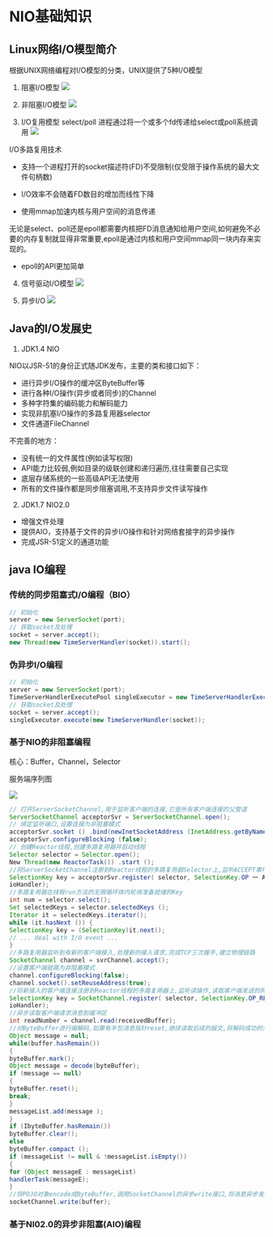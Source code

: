 # NIO基础知识

## Linux网络I/O模型简介
根据UNIX网络编程对I/O模型的分类，UNIX提供了5种I/O模型

1. 阻塞I/O模型
![](assets/1-NIO入门-1bc01.png)

2. 非阻塞I/O模型
![](assets/1-NIO入门-981ef.png)

3. I/O复用模型
select/poll 进程通过将一个或多个fd传递给select或poll系统调用
![](assets/1-NIO入门-c026d.png)

  I/O多路复用技术

  - 支持一个进程打开的socket描述符(FD)不受限制(仅受限于操作系统的最大文件句柄数)

  - I/O效率不会随着FD数目的增加而线性下降

  - 使用mmap加速内核与用户空间的消息传递

  无论是select、poll还是epoll都需要内核把FD消息通知给用户空间,如何避免不必要的内存复制就显得非常重要,epoll是通过内核和用户空间mmap同一块内存来实现的。

  - epoll的API更加简单

4. 信号驱动I/O模型
![](assets/1-NIO入门-2aa1e.png)

5. 异步I/O
![](assets/1-NIO入门-a90c4.png)

## Java的I/O发展史

1. JDK1.4 NIO

  NIO以JSR-51的身份正式随JDK发布，主要的类和接口如下：
  - 进行异步I/O操作的缓冲区ByteBuffer等
  - 进行各种I/O操作(异步或者同步)的Channel
  - 多种字符集的编码能力和解码能力
  - 实现非肌塞I/O操作的多路复用器selector
  - 文件通道FileChannel

  不完善的地方：
  - 没有统一的文件属性(例如读写权限)
  - API能力比较弱,例如目录的级联创建和递归遍历,往往需要自己实现
  - 底层存储系统的一些高级API无法使用
  - 所有的文件操作都是同步阻塞调用,不支持异步文件读写操作

2. JDK1.7 NIO2.0

  - 增强文件处理
  - 提供AIO，支持基于文件的异步I/O操作和针对网络套接字的异步操作
  - 完成JSR-51定义的通道功能

## java IO编程

### 传统的同步阻塞式I/O编程（BIO）

```java
// 初始化
server = new ServerSocket(port);
// 获取socket及处理
socket = server.accept();
new Thread(new TimeServerHandler(socket)).start();
```

### 伪异步I/O编程


```java
// 初始化
server = new ServerSocket(port);
TimeServerHandlerExecutePool singleExecutor = new TimeServerHandlerExecutePool(50, 10000); // 创建IO任务线程池
// 获取socket及处理
socket = server.accept();
singleExecutor.execute(new TimeServerHandler(socket));
```

### 基于NIO的非阻塞编程

核心：Buffer，Channel，Selector

服务端序列图

![](assets/1-NIO入门-46ccc.png)

```java
// 打开ServerSocketChannel,用于监听客户端的连接,它是所有客户端连接的父管道
ServerSocketChannel acceptorSvr = ServerSocketChannel.open();
// 绑定监听端口,设置连接为非阻塞模式
acceptorSvr.socket () .bind(newInetSocketAddress (InetAddress.getByName (''IP7/) , port));
acceptorSvr.configureBlocking (false);
// 创建Reactor线程,创建多路复用器并启动线程
Selector selector = Selector.open();
New Thread(new ReactorTask()) .start ();
//将ServerSocketChannel注册到Reactor线程的多路复用器Selector上,监听ACCEPT事件
SelectionKey key = acceptorSvr.register( selector, SelectionKey.OP 一 ACCEPT,
ioHandler);
//多路复用器在线程run方法的无限循环体内轮询准备就绪的Key
int num = selector.select();
Set selectedKeys = selector.selectedKeys ();
Iterator it = selectedKeys.iterator();
while (it.hasNext ()) {
SelectionKey key = (SelectionKey)it.next();
// ... deal with I/O event ...
}
//多路复用器监听到有新的客户端接入,处理新的接入请求,完成TCP三次握手,建立物理链路
SocketChannel channel = svrChannel.accept();
//设置客户端链路为非阻塞模式
channel.configureBlocking(false);
channel.socket().setReuseAddress(true);
//将新接入的客户端连接注册到Reactor线程的多路复用器上,监听读操作,读取客户端发送的网络消息
SelectionKey key = SocketChannel.register( selector, SelectionKey.OP_READ,
ioHandler);
//异步读取客户端请求消息到缓冲区
int readNumber = channel.read(receivedBuffer);
//对ByteBuffer进行编解码,如果有半包消息指针reset,继续读取后续的报文,将解码成功的泊息封装成Task,投递到业务线程池中,进行业务逻辑编排
Object message = null;
while(buffer.hasRemain())
{
byteBuffer.mark();
Object message = decode(byteBuffer);
if (message == null)
{
byteBuffer.reset();
break;
}
messageList.add(message );
}
if (IbyteBuffer.hasRemain())
byteBuffer.clear();
else
byteBuffer.compact ();
if (messageList != null & !messageList.isEmpty())
{
for (Object messageE : messageList)
handlerTask(messageE);
}
//将POJO对象encode成ByteBuffer,调用SocketChannel的异步write接口,将消息异步发送给客户端
socketChannel.write(buffer);
```

### 基于NI02.0的异步非阻塞(AIO)编程
